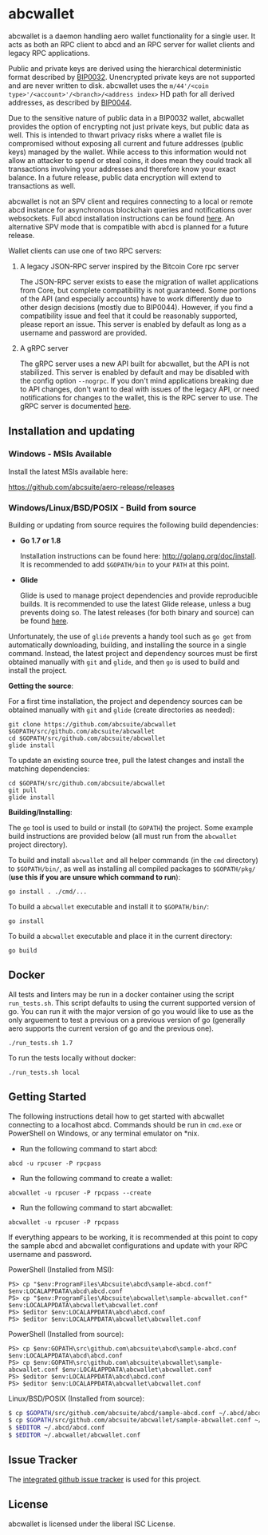 abcwallet
=========

abcwallet is a daemon handling aero wallet functionality for a
single user.  It acts as both an RPC client to abcd and an RPC server
for wallet clients and legacy RPC applications.

Public and private keys are derived using the hierarchical
deterministic format described by
[BIP0032](https://github.com/bitcoin/bips/blob/master/bip-0032.mediawiki).
Unencrypted private keys are not supported and are never written to
disk.  abcwallet uses the
`m/44'/<coin type>'/<account>'/<branch>/<address index>`
HD path for all derived addresses, as described by
[BIP0044](https://github.com/bitcoin/bips/blob/master/bip-0044.mediawiki).

Due to the sensitive nature of public data in a BIP0032 wallet,
abcwallet provides the option of encrypting not just private keys, but
public data as well.  This is intended to thwart privacy risks where a
wallet file is compromised without exposing all current and future
addresses (public keys) managed by the wallet. While access to this
information would not allow an attacker to spend or steal coins, it
does mean they could track all transactions involving your addresses
and therefore know your exact balance.  In a future release, public data
encryption will extend to transactions as well.

abcwallet is not an SPV client and requires connecting to a local or
remote abcd instance for asynchronous blockchain queries and
notifications over websockets.  Full abcd installation instructions
can be found [here](https://github.com/abcsuite/abcd).  An alternative
SPV mode that is compatible with abcd is planned for a future release.

Wallet clients can use one of two RPC servers:

  1. A legacy JSON-RPC server inspired by the Bitcoin Core rpc server

     The JSON-RPC server exists to ease the migration of wallet applications
     from Core, but complete compatibility is not guaranteed.  Some portions of
     the API (and especially accounts) have to work differently due to other
     design decisions (mostly due to BIP0044).  However, if you find a
     compatibility issue and feel that it could be reasonably supported, please
     report an issue.  This server is enabled by default as long as a username
     and password are provided.

  2. A gRPC server

     The gRPC server uses a new API built for abcwallet, but the API is not
     stabilized.  This server is enabled by default and may be disabled with
     the config option `--nogrpc`.  If you don't mind applications breaking
     due to API changes, don't want to deal with issues of the legacy API, or
     need notifications for changes to the wallet, this is the RPC server to
     use. The gRPC server is documented [here](./rpc/documentation/README.md).

## Installation and updating

### Windows - MSIs Available

Install the latest MSIs available here:

https://github.com/abcsuite/aero-release/releases

### Windows/Linux/BSD/POSIX - Build from source

Building or updating from source requires the following build dependencies:

- **Go 1.7 or 1.8**

  Installation instructions can be found here: http://golang.org/doc/install.
  It is recommended to add `$GOPATH/bin` to your `PATH` at this point.

- **Glide**

  Glide is used to manage project dependencies and provide reproducible builds.
  It is recommended to use the latest Glide release, unless a bug prevents doing
  so.  The latest releases (for both binary and source) can be found
  [here](https://github.com/Masterminds/glide/releases).

Unfortunately, the use of `glide` prevents a handy tool such as `go get` from
automatically downloading, building, and installing the source in a single
command.  Instead, the latest project and dependency sources must be first
obtained manually with `git` and `glide`, and then `go` is used to build and
install the project.

**Getting the source**:

For a first time installation, the project and dependency sources can be
obtained manually with `git` and `glide` (create directories as needed):

```
git clone https://github.com/abcsuite/abcwallet $GOPATH/src/github.com/abcsuite/abcwallet
cd $GOPATH/src/github.com/abcsuite/abcwallet
glide install
```

To update an existing source tree, pull the latest changes and install the
matching dependencies:

```
cd $GOPATH/src/github.com/abcsuite/abcwallet
git pull
glide install
```

**Building/Installing**:

The `go` tool is used to build or install (to `GOPATH`) the project.  Some
example build instructions are provided below (all must run from the `abcwallet`
project directory).

To build and install `abcwallet` and all helper commands (in the `cmd`
directory) to `$GOPATH/bin/`, as well as installing all compiled packages to
`$GOPATH/pkg/` (**use this if you are unsure which command to run**):

```
go install . ./cmd/...
```

To build a `abcwallet` executable and install it to `$GOPATH/bin/`:

```
go install
```

To build a `abcwallet` executable and place it in the current directory:

```
go build
```

## Docker

All tests and linters may be run in a docker container using the script `run_tests.sh`.  This script defaults to using the current supported version of go.  You can run it with the major version of go you would like to use as the only arguement to test a previous on a previous version of go (generally aero supports the current version of go and the previous one).

```
./run_tests.sh 1.7
```

To run the tests locally without docker:

```
./run_tests.sh local
```

## Getting Started

The following instructions detail how to get started with abcwallet connecting
to a localhost abcd.  Commands should be run in `cmd.exe` or PowerShell on
Windows, or any terminal emulator on *nix.

- Run the following command to start abcd:

```
abcd -u rpcuser -P rpcpass
```

- Run the following command to create a wallet:

```
abcwallet -u rpcuser -P rpcpass --create
```

- Run the following command to start abcwallet:

```
abcwallet -u rpcuser -P rpcpass
```

If everything appears to be working, it is recommended at this point to
copy the sample abcd and abcwallet configurations and update with your
RPC username and password.

PowerShell (Installed from MSI):
```
PS> cp "$env:ProgramFiles\Abcsuite\abcd\sample-abcd.conf" $env:LOCALAPPDATA\abcd\abcd.conf
PS> cp "$env:ProgramFiles\Abcsuite\abcwallet\sample-abcwallet.conf" $env:LOCALAPPDATA\abcwallet\abcwallet.conf
PS> $editor $env:LOCALAPPDATA\abcd\abcd.conf
PS> $editor $env:LOCALAPPDATA\abcwallet\abcwallet.conf
```

PowerShell (Installed from source):
```
PS> cp $env:GOPATH\src\github.com\abcsuite\abcd\sample-abcd.conf $env:LOCALAPPDATA\abcd\abcd.conf
PS> cp $env:GOPATH\src\github.com\abcsuite\abcwallet\sample-abcwallet.conf $env:LOCALAPPDATA\abcwallet\abcwallet.conf
PS> $editor $env:LOCALAPPDATA\abcd\abcd.conf
PS> $editor $env:LOCALAPPDATA\abcwallet\abcwallet.conf
```

Linux/BSD/POSIX (Installed from source):
```bash
$ cp $GOPATH/src/github.com/abcsuite/abcd/sample-abcd.conf ~/.abcd/abcd.conf
$ cp $GOPATH/src/github.com/abcsuite/abcwallet/sample-abcwallet.conf ~/.abcwallet/abcwallet.conf
$ $EDITOR ~/.abcd/abcd.conf
$ $EDITOR ~/.abcwallet/abcwallet.conf
```

## Issue Tracker

The [integrated github issue tracker](https://github.com/abcsuite/abcwallet/issues)
is used for this project.

## License

abcwallet is licensed under the liberal ISC License.
